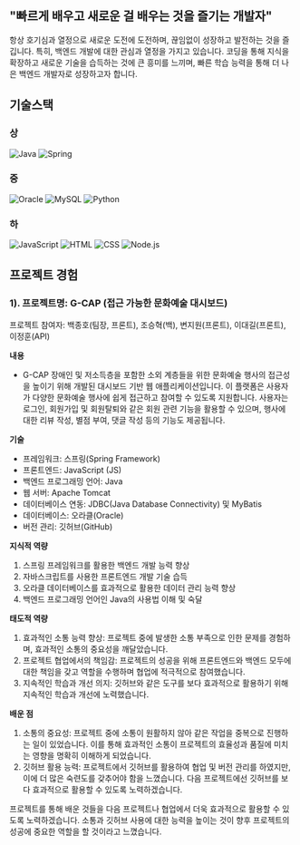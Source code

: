 ## "빠르게 배우고 새로운 걸 배우는 것을 즐기는 개발자"
항상 호기심과 열정으로 새로운 도전에 도전하며, 끊임없이 성장하고 발전하는 것을 즐깁니다. 
특히, 백엔드 개발에 대한 관심과 열정을 가지고 있습니다. 코딩을 통해 지식을 확장하고 새로운 기술을 습득하는 것에 큰 흥미를 느끼며,
 빠른 학습 능력을 통해 더 나은 백엔드 개발자로 성장하고자 합니다.


## 기술스택

### 상
![Java](https://img.shields.io/badge/Java-ED8B00?style=for-the-badge&logo=openjdk&logoColor=white)
![Spring](https://img.shields.io/badge/Spring-6DB33F?style=for-the-badge&logo=spring&logoColor=white)

### 중
![Oracle](https://img.shields.io/badge/Oracle-F80000?style=for-the-badge&logo=oracle&logoColor=white)
![MySQL](https://img.shields.io/badge/MySQL-00000F?style=for-the-badge&logo=mysql&logoColor=white)
![Python](https://img.shields.io/badge/Python-3776AB?style=for-the-badge&logo=python&logoColor=white)

### 하
![JavaScript](https://img.shields.io/badge/JavaScript-F7DF1E?style=for-the-badge&logo=JavaScript&logoColor=black)
![HTML](https://img.shields.io/badge/HTML-239120?style=for-the-badge&logo=html5&logoColor=white)
![CSS](https://img.shields.io/badge/CSS-239120?style=for-the-badge&logo=css3&logoColor=white)
![Node.js](https://img.shields.io/badge/Node.js-43853D?style=for-the-badge&logo=node.js&logoColor=white)


## 프로젝트 경험

### 1). 프로젝트명: G-CAP (접근 가능한 문화예술 대시보드)

프로젝트 참여자: 백종호(팀장, 프론트), 조승혁(백), 변지원(프론트), 이대길(프론트), 이정훈(API)

**내용**
- G-CAP 장애인 및 저소득층을 포함한 소외 계층들을 위한 문화예술 행사의 접근성을 높이기 위해 개발된 대시보드 기반 웹 애플리케이션입니다. 이 플랫폼은 사용자가 다양한 문화예술 행사에 쉽게 접근하고 참여할 수 있도록 지원합니다. 사용자는 로그인, 회원가입 및 회원탈퇴와 같은 회원 관련 기능을 활용할 수 있으며, 행사에 대한 리뷰 작성, 별점 부여, 댓글 작성 등의 기능도 제공됩니다.

**기술**
- 프레임워크: 스프링(Spring Framework)
- 프론트엔드: JavaScript (JS)
- 백엔드 프로그래밍 언어: Java
- 웹 서버: Apache Tomcat
- 데이터베이스 연동: JDBC(Java Database Connectivity) 및 MyBatis
- 데이터베이스: 오라클(Oracle)
- 버전 관리: 깃허브(GitHub)


**지식적 역량**
1. 스프링 프레임워크를 활용한 백엔드 개발 능력 향상
2. 자바스크립트를 사용한 프론트엔드 개발 기술 습득
3. 오라클 데이터베이스를 효과적으로 활용한 데이터 관리 능력 향상
4. 백엔드 프로그래밍 언어인 Java의 사용법 이해 및 숙달

**태도적 역량**
1. 효과적인 소통 능력 향상: 프로젝트 중에 발생한 소통 부족으로 인한 문제를 경험하며, 효과적인 소통의 중요성을 깨달았습니다.
2. 프로젝트 협업에서의 책임감: 프로젝트의 성공을 위해 프론트엔드와 백엔드 모두에 대한 책임을 갖고 역할을 수행하며 협업에 적극적으로 참여했습니다.
3. 지속적인 학습과 개선 의지: 깃허브와 같은 도구를 보다 효과적으로 활용하기 위해 지속적인 학습과 개선에 노력했습니다.

**배운 점**
1. 소통의 중요성: 프로젝트 중에 소통이 원활하지 않아 같은 작업을 중복으로 진행하는 일이 있었습니다. 이를 통해 효과적인 소통이 프로젝트의 효율성과 품질에 미치는 영향을 명확히 이해하게 되었습니다.
2. 깃허브 활용 능력: 프로젝트에서 깃허브를 활용하여 협업 및 버전 관리를 하였지만, 이에 더 많은 숙련도를 갖추어야 함을 느꼈습니다. 다음 프로젝트에선 깃허브를 보다 효과적으로 활용할 수 있도록 노력하겠습니다.

프로젝트를 통해 배운 것들을 다음 프로젝트나 협업에서 더욱 효과적으로 활용할 수 있도록 노력하겠습니다. 소통과 깃허브 사용에 대한 능력을 높이는 것이 향후 프로젝트의 성공에 중요한 역할을 할 것이라고 느꼈습니다.










<!--
**J-sh1/J-sh1** is a ✨ _special_ ✨ repository because its `README.md` (this file) appears on your GitHub profile.

Here are some ideas to get you started:

- 🔭 I’m currently working on ...
- 🌱 I’m currently learning ...
- 👯 I’m looking to collaborate on ...
- 🤔 I’m looking for help with ...
- 💬 Ask me about ...
- 📫 How to reach me: ...
- 😄 Pronouns: ...
- ⚡ Fun fact: ...
-->
